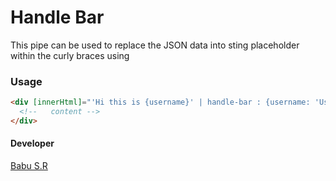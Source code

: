 # Handle Bar
This pipe can be used to replace the JSON data into sting placeholder within the curly braces using 

### Usage

```html
<div [innerHtml]="'Hi this is {username}' | handle-bar : {username: 'User'}">
  <!--   content -->
</div>
```

#### Developer
[Babu S.R](http://babu-sr.github.io/profile "Profile")
